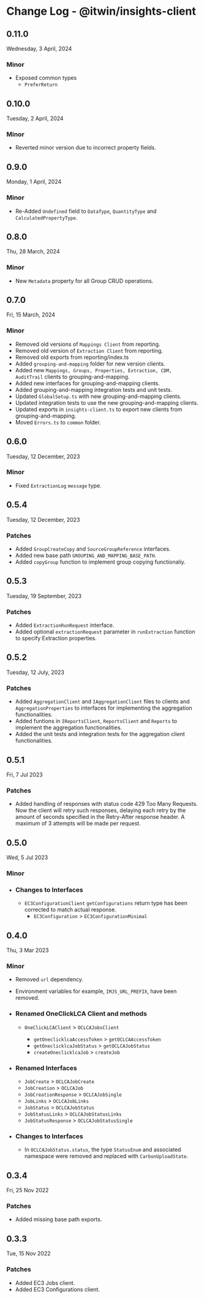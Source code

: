 # Change Log - @itwin/insights-client

## 0.11.0
Wednesday, 3 April, 2024
### Minor
- Exposed common types
  - `PreferReturn`

## 0.10.0
Tuesday, 2 April, 2024
### Minor
- Reverted minor version due to incorrect property fields.

## 0.9.0
Monday, 1 April, 2024
### Minor
- Re-Added `Undefined` field to `DataType`, `QuantityType` and `CalculatedPropertyType`.

## 0.8.0
Thu, 28 March, 2024
### Minor
- New `Metadata` property for all Group CRUD operations.

## 0.7.0
Fri, 15 March, 2024
### Minor
- Removed old versions of `Mappings Client` from reporting.
- Removed old version of `Extraction Client` from reporting.
- Removed old exports from reporting/index.ts
- Added `grouping-and-mapping` folder for new version clients.
- Added new `Mappings, Groups, Properties, Extraction, CDM, AuditTrail` clients to grouping-and-mapping.
- Added new interfaces for grouping-and-mapping clients.
- Added grouping-and-mapping integration tests and unit tests.
- Updated `GlobalSetup.ts` with new grouping-and-mapping clients.
- Updated integration tests to use the new grouping-and-mapping clients.
- Updated exports in `insights-client.ts` to export new clients from grouping-and-mapping.
- Moved `Errors.ts` to `common` folder.

## 0.6.0
Tuesday, 12 December, 2023
### Minor
- Fixed `ExtractionLog` `message` type.

## 0.5.4
Tuesday, 12 December, 2023
### Patches
- Added `GroupCreateCopy` and `SourceGroupReference` interfaces.
- Added new base path `GROUPING_AND_MAPPING_BASE_PATH`.
- Added `copyGroup` function to implement group copying functionaliy.

## 0.5.3
Tuesday, 19 September, 2023
### Patches
- Added `ExtractionRunRequest` interface.
- Added optional `extractionRequest` parameter in `runExtraction` function to specify Extraction properties.

## 0.5.2
Tuesday, 12 July, 2023
### Patches
- Added `AggregationClient` and `IAggregationClient` files to clients and `AggregationProperties` to interfaces for implementing the aggregation functionalities.
- Added funtions in `IReportsClient`, `ReportsClient` and `Reports` to implement the aggregation functionalities.
- Added the unit tests and integration tests for the aggregation client functionalities.

## 0.5.1
Fri, 7 Jul 2023
### Patches
- Added handling of responses with status code 429 Too Many Requests. Now the client will retry such responses, delaying each retry by the amount of seconds specified in the Retry-After response header. A maximum of 3 attempts will be made per request.

## 0.5.0
Wed, 5 Jul 2023
### Minor
- ### Changes to Interfaces
  - `EC3ConfigurationClient` `getConfigurations` return type has been corrected to match actual response.
    - `EC3Configuration` > `EC3ConfigurationMinimal`

## 0.4.0
Thu, 3 Mar 2023
### Minor
- Removed `url` dependency.
- Environment variables for example, `IMJS_URL_PREFIX`, have been removed.
- ### Renamed OneClickLCA Client and methods

  - `OneClickLCAClient` > `OCLCAJobsClient`

    - `getOneclicklcaAccessToken` > `getOCLCAAccessToken`
    - `getOneclicklcaJobStatus` > `getOCLCAJobStatus`
    - `createOneclicklcaJob` > `createJob`

- ### Renamed Interfaces

  - `JobCreate` > `OCLCAJobCreate`
  - `JobCreation` > `OCLCAJob`
  - `JobCreationResponse` > `OCLCAJobSingle`
  - `JobLinks` > `OCLCAJobLinks`
  - `JobStatus` > `OCLCAJobStatus`
  - `JobStatusLinks` > `OCLCAJobStatusLinks`
  - `JobStatusResponse` > `OCLCAJobStatusSingle`

- ### Changes to Interfaces
  - In `OCLCAJobStatus.status`, the type `StatusEnum` and associated namespace were removed and replaced with `CarbonUploadState`.

## 0.3.4
Fri, 25 Nov 2022
### Patches
- Added missing base path exports.

## 0.3.3
Tue, 15 Nov 2022
### Patches
- Added EC3 Jobs client.
- Added EC3 Configurations client.

